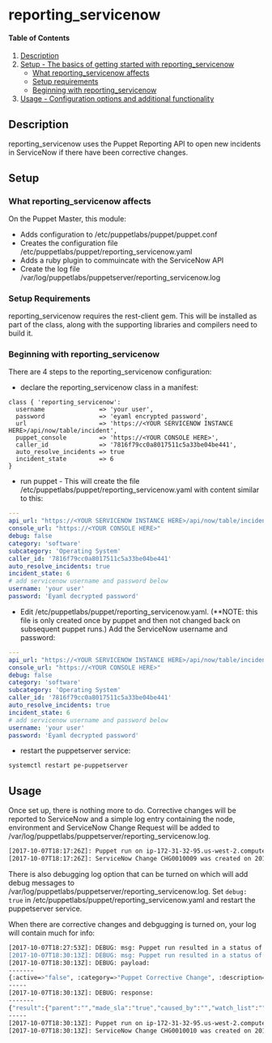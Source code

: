 # reporting_servicenow

#### Table of Contents

1. [Description](#description)
1. [Setup - The basics of getting started with reporting_servicenow](#setup)
    * [What reporting_servicenow affects](#what-reporting_servicenow-affects)
    * [Setup requirements](#setup-requirements)
    * [Beginning with reporting_servicenow](#beginning-with-reporting_servicenow)
1. [Usage - Configuration options and additional functionality](#usage)

## Description

reporting_servicenow uses the Puppet Reporting API to open new incidents in ServiceNow if
there have been corrective changes.

## Setup

### What reporting_servicenow affects

On the Puppet Master, this module:

* Adds configuration to /etc/puppetlabs/puppet/puppet.conf
* Creates the configuration file /etc/puppetlabs/puppet/reporting_servicenow.yaml
* Adds a ruby plugin to commuincate with the ServiceNow API
* Create the log file /var/log/puppetlabs/puppetserver/reporting_servicenow.log

### Setup Requirements

reporting_servicenow requires the rest-client gem.  This will be installed as part of the class, along
with the supporting libraries and compilers need to build it.

### Beginning with reporting_servicenow

There are 4 steps to the reporting_servicenow configuration:

* declare the reporting_servicenow class in a manifest:

```puppet
class { 'reporting_servicenow':
  username               => 'your user',
  password               => 'eyaml encrypted password',
  url                    => 'https://<YOUR SERVICENOW INSTANCE HERE>/api/now/table/incident',
  puppet_console         => 'https://<YOUR CONSOLE HERE>',
  caller_id              => '7816f79cc0a8017511c5a33be04be441',
  auto_resolve_incidents => true
  incident_state         => 6
}
```

* run puppet - This will create the file /etc/puppetlabs/puppet/reporting_servicenow.yaml with content similar to this:

```yaml
---
api_url: "https://<YOUR SERVICENOW INSTANCE HERE>/api/now/table/incident"
console_url: "https://<YOUR CONSOLE HERE>"
debug: false
category: 'software'
subcategory: 'Operating System'
caller_id: '7816f79cc0a8017511c5a33be04be441'
auto_resolve_incidents: true
incident_state: 6
# add servicenow username and password below
username: 'your user'
password: 'Eyaml decrypted password'
```

* Edit /etc/puppetlabs/puppet/reporting_servicenow.yaml. (**NOTE: this file is only created once by puppet and then not
  changed back on subsequent puppet runs.)
  Add the ServiceNow username and password:

```yaml
---
api_url: "https://<YOUR SERVICENOW INSTANCE HERE>/api/now/table/incident"
console_url: "https://<YOUR CONSOLE HERE>"
debug: false
category: 'software'
subcategory: 'Operating System'
caller_id: '7816f79cc0a8017511c5a33be04be441'
auto_resolve_incidents: true
incident_state: 6
# add servicenow username and password below
username: 'your user'
password: 'Eyaml decrypted password'
```

* restart the puppetserver service:

```bash
systemctl restart pe-puppetserver
```

## Usage

Once set up, there is nothing more to do. Corrective changes will be reported to ServiceNow and a simple log entry containing the node, environment and ServiceNow Change Request will be added to /var/log/puppetlabs/puppetserver/reporting_servicenow.log.

```bash
[2017-10-07T18:17:26Z]: Puppet run on ip-172-31-32-95.us-west-2.compute.internal resulted in a status of changed (corrective) in the production environment
[2017-10-07T18:17:26Z]: ServiceNow Change CHG0010009 was created on 2017-10-07 18:17:26
```

There is also debugging log option that can be turned on which will add debug messages to /var/log/puppetlabs/puppetserver/reporting_servicenow.log.
Set ```debug: true``` in /etc/puppetlabs/puppet/reporting_servicenow.yaml and restart the puppetserver service.

When there are corrective changes and debgugging is turned on, your log will contain much for info:

```bash
[2017-10-07T18:27:53Z]: DEBUG: msg: Puppet run resulted in a status of 'unchanged'' in the 'production' environment
[2017-10-07T18:30:13Z]: DEBUG: msg: Puppet run resulted in a status of 'changed (corrective)'' in the 'production' environment
[2017-10-07T18:30:13Z]: DEBUG: payload:
-------
{:active=>"false", :category=>"Puppet Corrective Change", :description=>"Puppet run resulted in a status of 'changed (corrective)'' in the 'production' environment", :escalation=>"0", :impact=>"1", :incident_state=>"3", :priority=>"2", :severity=>"1", :short_description=>"Puppet Corrective Change on ip-172-31-32-95.us-west-2.compute.internal", :state=>"7", :sys_created_by=>"Puppet but not Kermit", :urgency=>"1", :work_notes=>"Node Reports: [code]<a class='web' target='_blank' href='https://puppet.aws.aheadaviation.com/#/node_groups/inventory/node/ip-172-31-32-95.us-west-2.compute.internal/reports'>Reports</a>[/code]"}
-----
[2017-10-07T18:30:13Z]: DEBUG: response:
-------
{"result":{"parent":"","made_sla":"true","caused_by":"","watch_list":"","upon_reject":"cancel","sys_updated_on":"2017-10-07 18:30:15","child_incidents":"0","hold_reason":"","approval_history":"","number":"INC0010010","resolved_by":{"link":"https://dev31247.service-now.com/api/now/table/sys_user/6816f79cc0a8016401c5a33be04be441","value":"6816f79cc0a8016401c5a33be04be441"},"sys_updated_by":"admin","opened_by":{"link":"https://dev31247.service-now.com/api/now/table/sys_user/6816f79cc0a8016401c5a33be04be441","value":"6816f79cc0a8016401c5a33be04be441"},"user_input":"","sys_created_on":"2017-10-07 18:30:15","sys_domain":{"link":"https://dev31247.service-now.com/api/now/table/sys_user_group/global","value":"global"},"state":"7","sys_created_by":"admin","knowledge":"false","order":"","calendar_stc":"0","closed_at":"2017-10-07 18:30:15","cmdb_ci":"","delivery_plan":"","impact":"1","active":"false","work_notes_list":"","business_service":"","priority":"1","sys_domain_path":"/","rfc":"","time_worked":"","expected_start":"","opened_at":"2017-10-07 18:30:15","business_duration":"1970-01-01 00:00:00","group_list":"","work_end":"","caller_id":"","resolved_at":"2017-10-07 18:30:15","approval_set":"","subcategory":"","work_notes":"","short_description":"Puppet Corrective Change on ip-172-31-32-95.us-west-2.compute.internal","close_code":"","correlation_display":"","delivery_task":"","work_start":"","assignment_group":"","additional_assignee_list":"","business_stc":"0","description":"Puppet run resulted in a status of 'changed (corrective)'' in the 'production' environment","calendar_duration":"1970-01-01 00:00:00","close_notes":"","notify":"1","sys_class_name":"incident","closed_by":{"link":"https://dev31247.service-now.com/api/now/table/sys_user/6816f79cc0a8016401c5a33be04be441","value":"6816f79cc0a8016401c5a33be04be441"},"follow_up":"","parent_incident":"","sys_id":"6f9e856f4fe503006ad47d218110c704","contact_type":"","incident_state":"7","urgency":"1","problem_id":"","company":"","reassignment_count":"0","activity_due":"","assigned_to":"","severity":"1","comments":"","approval":"not requested","sla_due":"","comments_and_work_notes":"","due_date":"","sys_mod_count":"0","reopen_count":"0","sys_tags":"","escalation":"0","upon_approval":"proceed","correlation_id":"","location":"","category":"inquiry"}}
-----
[2017-10-07T18:30:13Z]: Puppet run on ip-172-31-32-95.us-west-2.compute.internal resulted in a status of changed (corrective) in the production environment
[2017-10-07T18:30:13Z]: ServiceNow Change CHG0010010 was created on 2017-10-07 18:30:15

```

